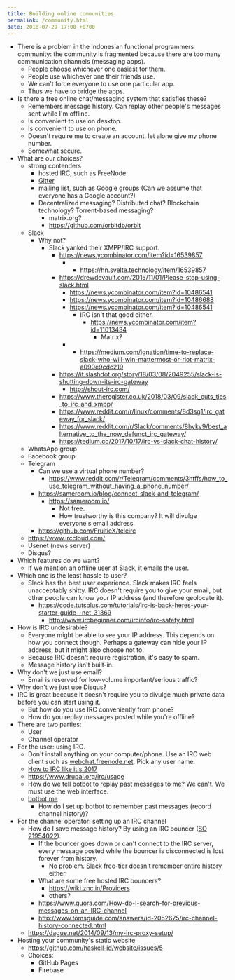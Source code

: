 ```yaml
---
title: Building online communities
permalink: /community.html
date: 2018-07-29 17:08 +0700
---
```


- There is a problem in the Indonesian functional programmers community:
the community is fragmented because there are too many communication channels (messaging apps).
    - People choose whichever one easiest for them.
    - People use whichever one their friends use.
    - We can't force everyone to use one particular app.
    - Thus we have to bridge the apps.
- Is there a free online chat/messaging system that satisfies these?
    - Remembers message history.
    Can replay other people's messages sent while I'm offline.
    - Is convenient to use on desktop.
    - Is convenient to use on phone.
    - Doesn't require me to create an account, let alone give my phone number.
    - Somewhat secure.
- What are our choices?
    - strong contenders
        - hosted IRC, such as FreeNode
        - [Gitter](https://gitter.im/)
        - mailing list, such as Google groups (Can we assume that everyone has a Google account?)
        - Decentralized messaging?
        Distributed chat?
        Blockchain technology?
        Torrent-based messaging?
            - matrix.org?
            - https://github.com/orbitdb/orbit
    - Slack
        - Why not?
            - Slack yanked their XMPP/IRC support.
                - https://news.ycombinator.com/item?id=16539857
                    - - https://hn.svelte.technology/item/16539857
                - https://drewdevault.com/2015/11/01/Please-stop-using-slack.html
                    - https://news.ycombinator.com/item?id=10486541
                    - https://news.ycombinator.com/item?id=10486688
                    - https://news.ycombinator.com/item?id=10486541
                        - IRC isn't that good either.
                            - https://news.ycombinator.com/item?id=11013434
                                - Matrix?
                    - - https://medium.com/ignation/time-to-replace-slack-who-will-win-mattermost-or-riot-matrix-a090e9cdc219
                - https://it.slashdot.org/story/18/03/08/2049255/slack-is-shutting-down-its-irc-gateway
                    - http://shout-irc.com/
                - https://www.theregister.co.uk/2018/03/09/slack_cuts_ties_to_irc_and_xmpp/
                - https://www.reddit.com/r/linux/comments/8d3sg1/irc_gateway_for_slack/
                - https://www.reddit.com/r/Slack/comments/8hyky9/best_alternative_to_the_now_defunct_irc_gateway/
                - https://tedium.co/2017/10/17/irc-vs-slack-chat-history/
    - WhatsApp group
    - Facebook group
    - Telegram
        - Can we use a virtual phone number?
            - https://www.reddit.com/r/Telegram/comments/3htffs/how_to_use_telegram_without_having_a_phone_number/
        - https://sameroom.io/blog/connect-slack-and-telegram/
            - https://sameroom.io/
                - Not free.
                - How trustworthy is this company?
                It will divulge everyone's email address.
        - https://github.com/FruitieX/teleirc
    - https://www.irccloud.com/
    - Usenet (news server)
    - Disqus?
- Which features do we want?
    - If we mention an offline user at Slack, it emails the user.
- Which one is the least hassle to user?
    - Slack has the best user experience.
    Slack makes IRC feels unacceptably shitty.
    IRC doesn't require you to give your email, but other people can know your IP address (and therefore geolocate it).
        - https://code.tutsplus.com/tutorials/irc-is-back-heres-your-starter-guide--net-31369
            - http://www.ircbeginner.com/ircinfo/irc-safety.html
- How is IRC undesirable?
    - Everyone might be able to see your IP address.
    This depends on how you connect though.
    Perhaps a gateway can hide your IP address, but it might also choose not to.
    - Because IRC doesn't require registration, it's easy to spam.
    - Message history isn't built-in.
- Why don't we just use email?
    - Email is reserved for low-volume important/serious traffic?
- Why don't we just use Disqus?
- IRC is great because it doesn't require you to divulge much private data before you can start using it.
    - But how do you use IRC conveniently from phone?
    - How do you replay messages posted while you're offline?
- There are two parties:
    - User
    - Channel operator
- For the user: using IRC.
    - Don't install anything on your computer/phone.
    Use an IRC web client such as [webchat.freenode.net](https://webchat.freenode.net/?channels=%23haskell-id).
    Pick any user name.
    - [How to IRC like it's 2017](https://anders.unix.se/2017/06/23/how-to-irc-like-its-2017/)
    - https://www.drupal.org/irc/usage
    - How do we tell botbot to replay past messages to me?
    We can't.
    We must use the web interface.
    - [botbot.me](https://botbot.me/)
        - How do I set up botbot to remember past messages (record channel history)?
- For the channel operator: setting up an IRC channel
    - How do I save message history?
    By using an IRC bouncer ([SO 21954022](https://stackoverflow.com/questions/21954022/internet-chat-service-like-irc-but-with-message-history)).
        - If the bouncer goes down or can't connect to the IRC server, every message posted while the bouncer is disconnected is lost forever from history.
            - No problem. Slack free-tier doesn't remember entire history either.
        - What are some free hosted IRC bouncers?
            - https://wiki.znc.in/Providers
            - others?
        - https://www.quora.com/How-do-I-search-for-previous-messages-on-an-IRC-channel
        - http://www.tomsguide.com/answers/id-2052675/irc-channel-history-connected.html
    - https://dague.net/2014/09/13/my-irc-proxy-setup/
- Hosting your community's static website
    - https://github.com/haskell-id/website/issues/5
    - Choices:
        - GitHub Pages
        - Firebase
